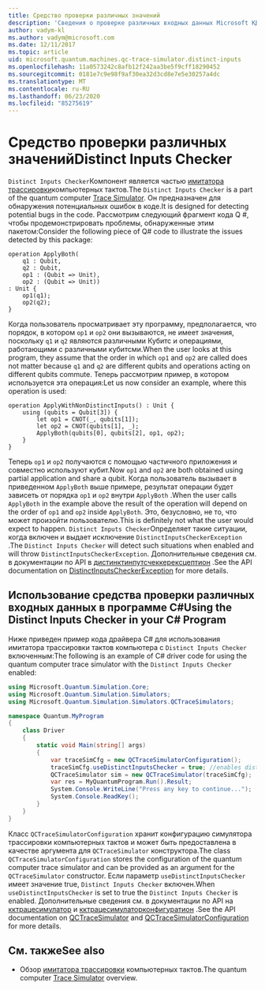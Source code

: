 ```yaml
---
title: Средство проверки различных значений
description: 'Сведения о проверке различных входных данных Microsoft КДК, которая проверяет код Q # на наличие потенциальных конфликтов с общим Кубитс.'
author: vadym-kl
ms.author: vadym@microsoft.com
ms.date: 12/11/2017
ms.topic: article
uid: microsoft.quantum.machines.qc-trace-simulator.distinct-inputs
ms.openlocfilehash: 11a0573242c8afb12f242aa3be5f9cff18290452
ms.sourcegitcommit: 0181e7c9e98f9af30ea32d3cd8e7e5e30257a4dc
ms.translationtype: MT
ms.contentlocale: ru-RU
ms.lasthandoff: 06/23/2020
ms.locfileid: "85275619"
---
```

# <a name="distinct-inputs-checker"></a><span data-ttu-id="645a3-103">Средство проверки различных значений</span><span class="sxs-lookup"><span data-stu-id="645a3-103">Distinct Inputs Checker</span></span>

<span data-ttu-id="645a3-104">`Distinct Inputs Checker`Компонент является частью [имитатора трассировки](xref:microsoft.quantum.machines.qc-trace-simulator.intro)компьютерных тактов.</span><span class="sxs-lookup"><span data-stu-id="645a3-104">The `Distinct Inputs Checker` is a part of the quantum computer [Trace Simulator](xref:microsoft.quantum.machines.qc-trace-simulator.intro).</span></span> <span data-ttu-id="645a3-105">Он предназначен для обнаружения потенциальных ошибок в коде.</span><span class="sxs-lookup"><span data-stu-id="645a3-105">It is designed for detecting potential bugs in the code.</span></span> <span data-ttu-id="645a3-106">Рассмотрим следующий фрагмент кода Q #, чтобы продемонстрировать проблемы, обнаруженные этим пакетом:</span><span class="sxs-lookup"><span data-stu-id="645a3-106">Consider the following piece of Q# code to illustrate the issues detected by this package:</span></span>

```qsharp
operation ApplyBoth(
    q1 : Qubit,
    q2 : Qubit,
    op1 : (Qubit => Unit),
    op2 : (Qubit => Unit))
: Unit {
    op1(q1);
    op2(q2);
}
```

<span data-ttu-id="645a3-107">Когда пользователь просматривает эту программу, предполагается, что порядок, в котором `op1` и `op2` они вызываются, не имеет значения, поскольку `q1` и `q2` являются различными Кубитс и операциями, работающими с различными кубитсми.</span><span class="sxs-lookup"><span data-stu-id="645a3-107">When the user looks at this program, they assume that the order in which `op1` and `op2` are called does not matter because `q1` and `q2` are different qubits and operations acting on different qubits commute.</span></span> <span data-ttu-id="645a3-108">Теперь рассмотрим пример, в котором используется эта операция:</span><span class="sxs-lookup"><span data-stu-id="645a3-108">Let us now consider an example, where this operation is used:</span></span>

```qsharp
operation ApplyWithNonDistinctInputs() : Unit {
    using (qubits = Qubit[3]) {
        let op1 = CNOT(_, qubits[1]);
        let op2 = CNOT(qubits[1], _);
        ApplyBoth(qubits[0], qubits[2], op1, op2);
    }
}
```

<span data-ttu-id="645a3-109">Теперь `op1` и `op2` получаются с помощью частичного приложения и совместно используют кубит.</span><span class="sxs-lookup"><span data-stu-id="645a3-109">Now `op1` and `op2` are both obtained using partial application and share a qubit.</span></span> <span data-ttu-id="645a3-110">Когда пользователь вызывает в приведенном `ApplyBoth` выше примере, результат операции будет зависеть от порядка `op1` и `op2` внутри `ApplyBoth` .</span><span class="sxs-lookup"><span data-stu-id="645a3-110">When the user calls `ApplyBoth` in the example above the result of the operation will depend on the order of `op1` and `op2` inside `ApplyBoth`.</span></span> <span data-ttu-id="645a3-111">Это, безусловно, не то, что может произойти пользователю.</span><span class="sxs-lookup"><span data-stu-id="645a3-111">This is definitely not what the user would expect to happen.</span></span> <span data-ttu-id="645a3-112">`Distinct Inputs Checker`Определяет такие ситуации, когда включен и выдает исключение `DistinctInputsCheckerException` .</span><span class="sxs-lookup"><span data-stu-id="645a3-112">The `Distinct Inputs Checker` will detect such situations when enabled and will throw `DistinctInputsCheckerException`.</span></span> <span data-ttu-id="645a3-113">Дополнительные сведения см. в документации по API в [дистинктинпутсчеккерексцептион](https://docs.microsoft.com/dotnet/api/Microsoft.Quantum.Simulation.Simulators.QCTraceSimulators.DistinctInputsCheckerException) .</span><span class="sxs-lookup"><span data-stu-id="645a3-113">See the API documentation on [DistinctInputsCheckerException](https://docs.microsoft.com/dotnet/api/Microsoft.Quantum.Simulation.Simulators.QCTraceSimulators.DistinctInputsCheckerException) for more details.</span></span>

## <a name="using-the-distinct-inputs-checker-in-your-c-program"></a><span data-ttu-id="645a3-114">Использование средства проверки различных входных данных в программе C#</span><span class="sxs-lookup"><span data-stu-id="645a3-114">Using the Distinct Inputs Checker in your C# Program</span></span>

<span data-ttu-id="645a3-115">Ниже приведен пример кода драйвера C# для использования имитатора трассировки тактов компьютера с `Distinct Inputs Checker` включенным:</span><span class="sxs-lookup"><span data-stu-id="645a3-115">The following is an example of C# driver code for using the quantum computer trace simulator with the `Distinct Inputs Checker` enabled:</span></span>

```csharp
using Microsoft.Quantum.Simulation.Core;
using Microsoft.Quantum.Simulation.Simulators;
using Microsoft.Quantum.Simulation.Simulators.QCTraceSimulators;

namespace Quantum.MyProgram
{
    class Driver
    {
        static void Main(string[] args)
        {
            var traceSimCfg = new QCTraceSimulatorConfiguration();
            traceSimCfg.useDistinctInputsChecker = true; //enables distinct inputs checker
            QCTraceSimulator sim = new QCTraceSimulator(traceSimCfg);
            var res = MyQuantumProgram.Run().Result;
            System.Console.WriteLine("Press any key to continue...");
            System.Console.ReadKey();
        }
    }
}
```

<span data-ttu-id="645a3-116">Класс `QCTraceSimulatorConfiguration` хранит конфигурацию симулятора трассировки компьютерных тактов и может быть предоставлена в качестве аргумента для `QCTraceSimulator` конструктора.</span><span class="sxs-lookup"><span data-stu-id="645a3-116">The class `QCTraceSimulatorConfiguration` stores the configuration of the quantum computer trace simulator and can be provided as an argument for the `QCTraceSimulator` constructor.</span></span> <span data-ttu-id="645a3-117">Если параметр `useDistinctInputsChecker` имеет значение true, `Distinct Inputs Checker` включен.</span><span class="sxs-lookup"><span data-stu-id="645a3-117">When `useDistinctInputsChecker` is set to true the `Distinct Inputs Checker` is enabled.</span></span> <span data-ttu-id="645a3-118">Дополнительные сведения см. в документации по API на [кктрацесимулатор](https://docs.microsoft.com/dotnet/api/Microsoft.Quantum.Simulation.Simulators.QCTraceSimulators.QCTraceSimulator) и [кктрацесимулаторконфигуратион](https://docs.microsoft.com/dotnet/api/Microsoft.Quantum.Simulation.Simulators.QCTraceSimulators.QCTraceSimulatorConfiguration?) .</span><span class="sxs-lookup"><span data-stu-id="645a3-118">See the API documentation on [QCTraceSimulator](https://docs.microsoft.com/dotnet/api/Microsoft.Quantum.Simulation.Simulators.QCTraceSimulators.QCTraceSimulator) and [QCTraceSimulatorConfiguration](https://docs.microsoft.com/dotnet/api/Microsoft.Quantum.Simulation.Simulators.QCTraceSimulators.QCTraceSimulatorConfiguration?) for more details.</span></span>

## <a name="see-also"></a><span data-ttu-id="645a3-119">См. также</span><span class="sxs-lookup"><span data-stu-id="645a3-119">See also</span></span>

- <span data-ttu-id="645a3-120">Обзор [имитатора трассировки](xref:microsoft.quantum.machines.qc-trace-simulator.intro) компьютерных тактов.</span><span class="sxs-lookup"><span data-stu-id="645a3-120">The quantum computer [Trace Simulator](xref:microsoft.quantum.machines.qc-trace-simulator.intro) overview.</span></span>
